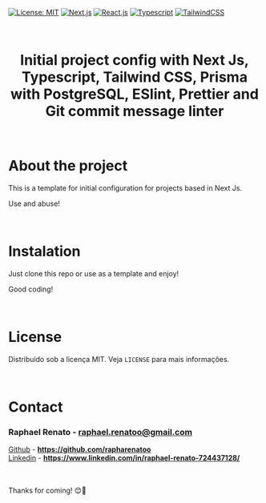 [![License: MIT](https://img.shields.io/badge/License-MIT-yellow.svg)](https://opensource.org/licenses/MIT)
[![Next.js](https://img.shields.io/badge/NextJs-blue)](https://nextjs.org/)
[![React.js](https://img.shields.io/badge/-ReactJs-blue)](https://pt-br.reactjs.org/)
[![Typescript](https://img.shields.io/badge/-Typescript-blue)](https://www.typescriptlang.org/)
[![TailwindCSS](https://img.shields.io/badge/-TailwindCSS-blue)](https://tailwindcss.com/)

<!--LOGO-->
<br/>
<div align="center">
    <h1 color="#ffff" >Initial project config with Next Js, Typescript, Tailwind CSS, Prisma with PostgreSQL, ESlint, Prettier and Git commit message linter</h1>
    </br>
</div>

<!-- ABOUT THE PROJECT -->

# <strong>About the project</strong>

This is a template for initial configuration for projects based in Next Js.

Use and abuse!

</br>

<!--INSTALATION-->

# <strong>Instalation</strong>

Just clone this repo or use as a template and enjoy!

Good coding!

</br>

# **License**

Distribuído sob a licença MIT. Veja `LICENSE` para mais informações.

<!-- CONTACT -->
</br>

# **Contact**

### Raphael Renato - **raphael.renatoo@gmail.com**

[Github](https://github.com/renanlido) - **https://github.com/rapharenatoo** </br>
[Linkedin](https://www.linkedin.com/in/renanlido/) - **https://www.linkedin.com/in/raphael-renato-724437128/**

</br></br>
Thanks for coming! 😊🤗
